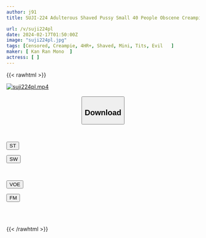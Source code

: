 ```yaml
---
author: j91
title: SUJI-224 Adulterous Shaved Pussy Small 40 People Obscene Creampie Video Collection 4 Hours

url: /v/suji224pl
date: 2024-02-17T01:50:00Z
image: "suji224pl.jpg"
tags: [Censored, Creampie, 4HR+, Shaved, Mini, Tits, Evil	]
maker: [ Kan Ran Mono  ]
actress: [ ]
---
```



{{< rawhtml >}}

<div class="video" data-videoid="P3pZ0BXqAlH0dzR">
    <a href="javascript:;">
        <img src="/v/suji224pl/suji224pl.jpg" width="WIDTH" height="HEIGHT" alt="suji224pl.mp4" loading="lazy">
    </a>
</div>

<script type="text/javascript" src="https://j91.asia/asset/on-demand-st.js"></script>

<br>
  <link rel="stylesheet" href="https://j91.asia/asset/bs5.css">
  
  <center>
  <button class="btn btn-primary" type="button" data-bs-toggle="collapse" data-bs-target=".multi-collapse" aria-expanded="false" aria-controls="multiCollapseExample1 multiCollapseExample2"><h2>Download</h2></button></center>
</p>
<div class="row">
  <div class="col">
    <div class="collapse multi-collapse" id="multiCollapseExample1">
      <div class="card card-body">
	      	      <br>
<div class="buttons">  
<p><a href="https://streamtape.to/v/P3pZ0BXqAlH0dzR" target="_blank"><button class="btn-hover color-3"><i class="fa fa-download"></i> ST</button></a></p>
<p><a href="https://cdnwish.com/hk6uqmlaf9yx" target="_blank"><button class="btn-hover color-2"><i class="fa fa-download"></i> SW</button></a></p></div>
    </div>
  </div>
</div>
  <div class="col">
    <div class="collapse multi-collapse" id="multiCollapseExample2">
      <div class="card card-body">
	      <br>
<div class="buttons">
<p><a href="https://voe.sx/rsb48r27clj2"><button class="btn-hover color-9"><i class="fa fa-download"></i> VOE</button></a></p>
<p><a href="https://filemoon.sx/d/466xtl2qkvyl"><button class="btn-hover color-8"><i class="fa fa-download"></i> FM</button></a></p></div>
<br><br>
      </div>
    </div>
  </div>
</div>

{{< /rawhtml >}}